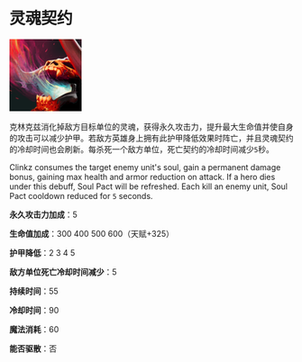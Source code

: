 # 灵魂契约

![](game/resource/flash3/images/spellicons/mjz_clinkz_soul_pact.png)

克林克兹消化掉敌方目标单位的灵魂，获得永久攻击力，提升最大生命值并使自身的攻击可以减少护甲。若敌方英雄身上拥有此护甲降低效果时阵亡，并且灵魂契约的冷却时间也会刷新。每杀死一个敌方单位，死亡契约的冷却时间减少`5`秒。

Clinkz consumes the target enemy unit's soul, gain a permanent damage bonus, gaining max health and armor reduction on attack. If a hero dies under this debuff, Soul Pact will be refreshed. Each kill an enemy unit, Soul Pact cooldown reduced for `5` seconds.

**永久攻击力加成**：5

**生命值加成**：300 400 500 600（天赋+325）

**护甲降低**：2 3 4 5

**敌方单位死亡冷却时间减少**：5

**持续时间**：55

**冷却时间**：90

**魔法消耗**：60

**能否驱散**：否

